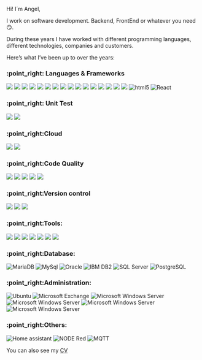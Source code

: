 Hi! I´m Angel, 

I work on software development. Backend, FrontEnd or whatever you need :smirk:.

During these years I have worked with different programming languages, different technologies, companies and customers.

Here’s what I’ve been up to over the years:

<h3>:point_right: Languages & Frameworks</h3>
<p>
  <img src="https://img.shields.io/badge/-Spring-6DB33F?style=flat&logo=spring&logoColor=white">  
  <img src="https://img.shields.io/badge/-Spring Boot-6DB33F?style=flat&logo=springboot&logoColor=white">
  <img src="https://img.shields.io/badge/-Spring Security-6DB33F?style=flat&logo=springsecurity&logoColor=white">
  <img src="https://img.shields.io/badge/-Liferay-1e81b0?style=flat&logo=liferay&logoColor=white">
  <img src="https://img.shields.io/badge/-Apache Maven-C71A36?style=flat&logo=apachemaven&logoColor=white">
  <img src="https://img.shields.io/badge/-Apache Poi-D22128?style=flat&logo=apache&logoColor=white">
  <img src="https://img.shields.io/badge/-OpenApi-6BA539?style=flat&logo=openapiinitiative&logoColor=white">
  <img src="https://img.shields.io/badge/-Swagger-85EA2D?style=flat&logo=swagger&logoColor=white">
  <img src="https://img.shields.io/badge/-Jenkins-E10098?style=flat&logo=jenkins&logoColor=white">
  <img src="https://img.shields.io/badge/-PHP-339933?style=flat&logo=php&logoColor=white">
  <img src="https://img.shields.io/badge/-ASP NET-512BD4?style=flat&logo=.net&logoColor=white">
  <img src="https://img.shields.io/badge/-C Shart-239120?style=flat&logo=csharp&logoColor=white">
  <img src="https://img.shields.io/badge/-Javascript-F7DF1E?style=flat&logo=javascript&logoColor=white">
  <img src="https://img.shields.io/badge/-TypeScript-3178C6?style=flat&logo=typescript&logoColor=white">
  <img src="https://img.shields.io/badge/-JQuery-0769AD?style=flat&logo=jquery&logoColor=white">
  <img src="https://img.shields.io/badge/-CSS3-1572B6?style=flat&logo=css3&logoColor=white">
  <img src="https://img.shields.io/badge/-HTML5-E34F26?style=flat-square&amp;logo=html5&amp;logoColor=white" alt="html5">
  <img src="https://img.shields.io/badge/-React-1e81b0?style=flat&logo=react&logoColor=white" alt="React" title="React">
</p>

<h3>:point_right: Unit Test</h3>
<p>
  <img src="https://img.shields.io/badge/-JUnit 5-3178C6?style=flat&logo=junit5&logoColor=white">
  <img src="https://img.shields.io/badge/-Mockito-3178C6?style=flat&logo=mockito&logoColor=white">
</p>

<h3>:point_right:Cloud</h3>
<p>
  <img src="https://img.shields.io/badge/-Docker-2496ED?style=flat&logo=docker&logoColor=white">
  <img src="https://img.shields.io/badge/-Kubernetes-326CE5?style=flat&logo=kubernetes&logoColor=white">
</p>

<h3>:point_right:Code Quality</h3>
<p>
   <img src="https://img.shields.io/badge/-SonarQube-4E9BCD?style=flat&logo=sonarqube&logoColor=white">
   <img src="https://img.shields.io/badge/-SonarLint-CB2029?style=flat&logo=sonarlint&logoColor=white"> 
   <img src="https://img.shields.io/badge/-JACOCO-7D0C02?style=flat&logo=jacoco&logoColor=white">
   <img src="https://img.shields.io/badge/-Codecov-F01F7A?style=flat&logo=codecov&logoColor=white">
    <img src="https://img.shields.io/badge/-W3C-005A9C?style=flat&logo=w3c&logoColor=white">
</p>

<h3>:point_right:Version control</h3>
<p>
  <img src="https://img.shields.io/badge/-Git-F05032?style=flat&logo=git&logoColor=white">
  <img src="https://img.shields.io/badge/-GitHub-181717?style=flat&logo=github&logoColor=white">
  <img src="https://img.shields.io/badge/-Apache Subversion-809CC9?style=flat&logo=subversion&logoColor=white">
</p>

<h3>:point_right:Tools:</h3>
<p>
  <img src="https://img.shields.io/badge/-Eclipse-2C2255?style=flat&logo=eclipse&logoColor=white">
  <img src="https://img.shields.io/badge/-IntellIJ IDEA-000000?style=flat&logo=IntelliJ+IDEA&logoColor=white">
  <img src="https://img.shields.io/badge/-Visual Studio-5C2D91?style=flat&logo=visualstudio&logoColor=white">
  <img src="https://img.shields.io/badge/-Visual Studio Code-007ACC?style=flat&logo=visualstudiocode&logoColor=white">
  <img src="https://img.shields.io/badge/-Enterprise Arquitect-E10098?style=flat&logo=enterprise+arquitect&logoColor=white">
  <img src="https://img.shields.io/badge/-Magic Draw-3178C6?style=flat&logo=magic+draw&logoColor=white">
  <img src="https://img.shields.io/badge/-IBM Business Process Manager-E10098?style=flat&logo=ibmbpm&logoColor=white">
</p>

<h3>:point_right:Database:</h3>
<p>
  <img src="https://img.shields.io/badge/-MariaDB-47A248?style=flat&logo=mariadb&logoColor=white" alt="MariaDB" title="MariaDB">
  <img src="https://img.shields.io/badge/-MySQL-4479A11?style=flat&logo=mysql&logoColor=white" alt="MySql">
  <img src="https://img.shields.io/badge/-Oracle-F80000?style=flat&logo=oracle&logoColor=white" alt="Oracle">
  <img src="https://img.shields.io/badge/-DB2-47A248?style=flat&logo=ibm&logoColor=white" alt="IBM DB2">
  <img src="https://img.shields.io/badge/-SQL Server-CC2927?style=flat&logo=microsoftsqlserver&logoColor=white" alt="SQL Server">
  <img src="https://img.shields.io/badge/-PostgreSQL-4169E1?style=flat-square&amp;logo=PostgreSQL&amp;logoColor=white" alt="PostgreSQL">
</p>

<h3>:point_right:Administration:</h3>
<p>
  <img src="https://img.shields.io/badge/-Ubuntu-E95420?style=flat&logo=ubuntu&logoColor=white" alt="Ubuntu" title="Ubuntu">
  <img src="https://img.shields.io/badge/-Microsoft Exchange-0078D4?style=flat&logo=microsoftexchange&logoColor=white" alt="Microsoft Exchange" title="Microsoft Exchange">
  <img src="https://img.shields.io/badge/-Microsoft Windows Server-5E5E5E?style=flat&logo=microsoft&logoColor=white" alt="Microsoft Windows Server" title="Microsoft Windows Server">
  <img src="https://img.shields.io/badge/-Internet Information Server-5E5E5E?style=flat&logo=microsoft&logoColor=white" alt="Microsoft Windows Server" title="Microsoft Windows Server">
  <img src="https://img.shields.io/badge/-Apache-D22128?style=flat&logo=apache&logoColor=white" alt="Microsoft Windows Server" title="Microsoft Windows Server">
  <img src="https://img.shields.io/badge/-Apache Tomcat-F8DC75?style=flat&logo=apachetomcat&logoColor=black" alt="Microsoft Windows Server" title="Microsoft Windows Server">
</p>

<h3>:point_right:Others:</h3>
<p>
  <img src="https://img.shields.io/badge/-Home assistant-41BDF5?style=flat&logo=homeassistant&logoColor=white" alt="Home assistant" title="Home assistant">
  <img src="https://img.shields.io/badge/-Node Red-8F0000?style=flat&logo=nodered&logoColor=white" alt="NODE Red" title="NODE Red">
  <img src="https://img.shields.io/badge/-MQTT-660066?style=flat&logo=mqtt&logoColor=white" alt="MQTT" title="MQTT">
</p>

<p>You can also see my <a href="/cv/CV_AVB_en.pdf">CV</a></p>


